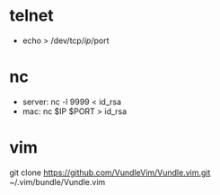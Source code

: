 
# telnet
* echo > /dev/tcp/$ip/$port
  
# nc
* server: nc -l 9999 < id_rsa
* mac: nc $IP $PORT > id_rsa

# vim
git clone https://github.com/VundleVim/Vundle.vim.git ~/.vim/bundle/Vundle.vim
